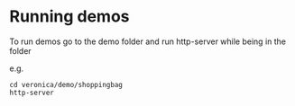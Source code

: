 # Running demos
To run demos go to the demo folder and run http-server while being in the folder

e.g.
```
cd veronica/demo/shoppingbag
http-server
```